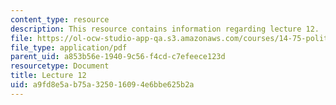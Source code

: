 ```yaml
---
content_type: resource
description: This resource contains information regarding lecture 12.
file: https://ol-ocw-studio-app-qa.s3.amazonaws.com/courses/14-75-political-economy-and-economic-development-fall-2012/a9fd8e5ab75a325016094e6bbe625b2a_MIT14_75F12_Lec12.pdf
file_type: application/pdf
parent_uid: a853b56e-1940-9c56-f4cd-c7efeece123d
resourcetype: Document
title: Lecture 12
uid: a9fd8e5a-b75a-3250-1609-4e6bbe625b2a
---
```

